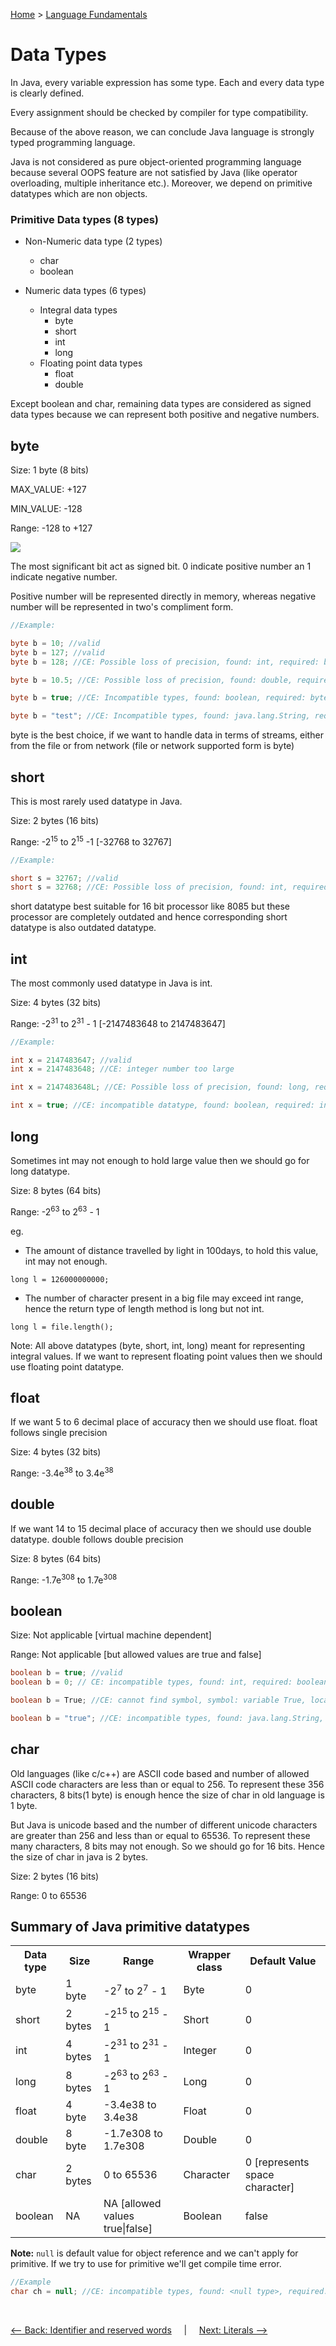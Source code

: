 [Home](../../../README.md) > [Language Fundamentals](../README.md)

# Data Types

In Java, every variable expression has some type. Each and every data type is clearly defined.

Every assignment should be checked by compiler for type compatibility. 

Because of the above reason, we can conclude Java language is strongly typed programming language.

Java is not considered as pure object-oriented programming language because several OOPS feature are not satisfied by Java (like operator overloading, multiple inheritance etc.). Moreover, we depend on primitive datatypes which are non objects.


### Primitive Data types (8 types)

- Non-Numeric data type (2 types)
  - char
  - boolean

- Numeric data types (6 types)
  - Integral data types
      - byte
      - short
      - int
      - long 
  - Floating point data types
      - float 
      - double

Except boolean and char, remaining data types are considered as signed data types because we can represent both positive and negative numbers.


## byte

Size: 1 byte (8 bits)

MAX_VALUE: +127

MIN_VALUE: -128

Range: -128 to +127

<img src="datatype.png"/>

The most significant bit act as signed bit. 0 indicate positive number an 1 indicate negative number.

Positive number will be represented directly in memory, whereas negative number will be represented in two's compliment form.

```java
//Example:

byte b = 10; //valid
byte b = 127; //valid
byte b = 128; //CE: Possible loss of precision, found: int, required: byte

byte b = 10.5; //CE: Possible loss of precision, found: double, required: byte

byte b = true; //CE: Incompatible types, found: boolean, required: byte

byte b = "test"; //CE: Incompatible types, found: java.lang.String, required: byte
```

byte is the best choice, if we want to handle data in terms of streams, either from the file or from network (file or network supported form is byte)


## short 

This is most rarely used datatype in Java.

Size: 2 bytes (16 bits)

Range: -2<sup>15</sup> to 2<sup>15</sup> -1 [-32768 to 32767]

```java
//Example:

short s = 32767; //valid
short s = 32768; //CE: Possible loss of precision, found: int, required: short
```

short datatype best suitable for 16 bit processor like 8085 but these processor are completely outdated and hence corresponding short datatype is also outdated datatype.

## int

The most commonly used datatype in Java is int.

Size: 4 bytes (32 bits)

Range: -2<sup>31</sup> to 2<sup>31</sup> - 1  [-2147483648 to 2147483647]

```java
//Example:

int x = 2147483647; //valid
int x = 2147483648; //CE: integer number too large

int x = 2147483648L; //CE: Possible loss of precision, found: long, required: int

int x = true; //CE: incompatible datatype, found: boolean, required: int
```

## long

Sometimes int may not enough to hold large value then we should go for long datatype.

Size: 8 bytes (64 bits)

Range: -2<sup>63</sup> to 2<sup>63</sup> - 1

eg.
 
- The amount of distance travelled by light in 100days, to hold this value, int may not enough.

`long l = 126000000000;`

- The number of character present in a big file may exceed int range, hence the return type of length method is long but not int.

`long l = file.length();`

Note: All above datatypes (byte, short, int, long) meant for representing integral values. If we want to represent floating point values then we should use floating point datatype.

## float

If we want 5 to 6 decimal place of accuracy then we should use float. float follows single precision

Size: 4 bytes (32 bits)

Range: -3.4e<sup>38</sup> to 3.4e<sup>38</sup>

## double

If we want 14 to 15 decimal place of accuracy then we should use double datatype. double follows double precision

Size: 8 bytes (64 bits)

Range: -1.7e<sup>308</sup> to 1.7e<sup>308</sup>


## boolean

Size: Not applicable [virtual machine dependent]

Range: Not applicable [but allowed values are true and false]

```java
boolean b = true; //valid
boolean b = 0; // CE: incompatible types, found: int, required: boolean

boolean b = True; //CE: cannot find symbol, symbol: variable True, location: class ClassName

boolean b = "true"; //CE: incompatible types, found: java.lang.String, required: boolean

```

## char

Old languages (like c/c++) are ASCII code based and number of allowed ASCII code characters are less than or equal to 256. To represent these 356 characters, 8 bits(1 byte) is enough hence the size of char in old language is 1 byte.

But Java is unicode based and the number of different unicode characters are greater than 256 and less than or equal to 65536. To represent these many characters, 8 bits may not enough. So we should go for 16 bits. Hence the size of char in java is 2 bytes.

Size: 2 bytes (16 bits)

Range: 0 to 65536

## Summary of Java primitive datatypes

<table>
  <tr>
    <th>Data type</th>
    <th>Size</th>
    <th>Range</th>
    <th>Wrapper class</th>
    <th>Default Value</th>
  </tr>
  <tr>
    <td>byte</td>
    <td>1 byte</td>
    <td> -2<sup>7</sup> to 2<sup>7</sup> - 1</td>
    <td>Byte</td>
    <td>0</td>
  </tr>
  <tr>
    <td>short</td>
    <td>2 bytes</td>
    <td> -2<sup>15</sup> to 2<sup>15</sup> - 1</td>
    <td>Short</td>
    <td>0</td>
  </tr>
  <tr>
    <td>int</td>
    <td>4 bytes</td>
    <td> -2<sup>31</sup> to 2<sup>31</sup> - 1</td>
    <td>Integer</td>
    <td>0</td>
  </tr>
  <tr>
    <td>long</td>
    <td>8 bytes</td>
    <td> -2<sup>63</sup> to 2<sup>63</sup> - 1</td>
    <td>Long</td>
    <td>0</td>
  </tr>
  <tr>
    <td>float</td>
    <td>4 byte</td>
    <td> -3.4e38 to 3.4e38</td>
    <td>Float</td>
    <td>0</td>
  </tr>
  <tr>
    <td>double</td>
    <td>8 byte</td>
    <td> -1.7e308 to 1.7e308</td>
    <td>Double</td>
    <td>0</td>
  </tr>
  <tr>
    <td>char</td>
    <td>2 bytes</td>
    <td> 0 to 65536</td>
    <td>Character</td>
    <td>0 [represents space character]</td>
  </tr>
  <tr>
    <td>boolean</td>
    <td>NA</td>
    <td> NA [allowed values true|false]</td>
    <td>Boolean</td>
    <td>false</td>
  </tr>
</table>

<strong>Note:</strong> `null` is default value for object reference and we can't apply for primitive. If we try to use for primitive we'll get compile time error.

```java
//Example
char ch = null; //CE: incompatible types, found: <null type>, required: char
```

<br>

[<-- Back: Identifier and reserved words](../1_identifiers/identifiers.md) &nbsp;&nbsp;&nbsp;&nbsp;|&nbsp;&nbsp;&nbsp;&nbsp; [Next: Literals -->](../3_literals/literals.md)

<br>